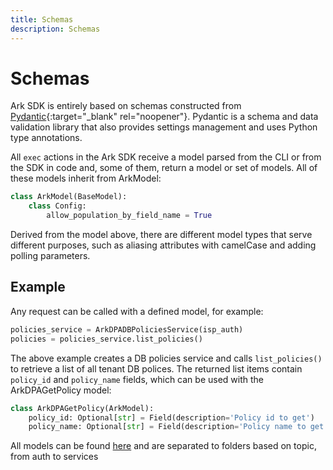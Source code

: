 ```yaml
---
title: Schemas
description: Schemas
---
```


# Schemas

Ark SDK is entirely based on schemas constructed from [Pydantic](https://docs.pydantic.dev/){:target="_blank" rel="noopener"}. Pydantic is a schema and data validation library that also provides settings management and uses Python type annotations.

All `exec` actions in the Ark SDK receive a model parsed from the CLI or from the SDK in code and, some of them, return a model or set of models. All of these models inherit from ArkModel:

```python
class ArkModel(BaseModel):
    class Config:
        allow_population_by_field_name = True
```

Derived from the model above, there are different model types that serve different purposes, such as aliasing attributes with camelCase and adding polling parameters.

## Example

Any request can be called with a defined model, for example:

```python
policies_service = ArkDPADBPoliciesService(isp_auth)
policies = policies_service.list_policies()
```

The above example creates a DB policies service and calls `list_policies()` to retrieve a list of all tenant DB polices. The returned list items contain `policy_id` and `policy_name` fields, which can be used with the ArkDPAGetPolicy model:

```python
class ArkDPAGetPolicy(ArkModel):
    policy_id: Optional[str] = Field(description='Policy id to get')
    policy_name: Optional[str] = Field(description='Policy name to get')

```

All models can be found [here](https://github.com/cyberark/ark-sdk-python/tree/master/ark_sdk_python/models) and are separated to folders based on topic, from auth to services
